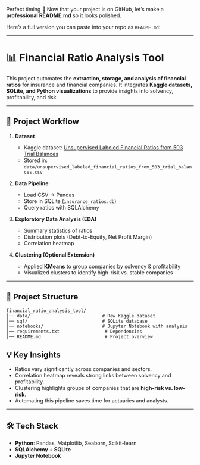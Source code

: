 Perfect timing 🚀 Now that your project is on GitHub, let’s make a **professional README.md** so it looks polished.

Here’s a full version you can paste into your repo as `README.md`:

---

# 📊 Financial Ratio Analysis Tool

This project automates the **extraction, storage, and analysis of financial ratios** for insurance and financial companies.
It integrates **Kaggle datasets, SQLite, and Python visualizations** to provide insights into solvency, profitability, and risk.

---

## 🚀 Project Workflow

1. **Dataset**

   * Kaggle dataset: [Unsupervised Labeled Financial Ratios from 503 Trial Balances](https://www.kaggle.com/datasets/agrafintech/unsupervised-labeled-financial-ratios)
   * Stored in: `data/unsupervised_labeled_financial_ratios_from_503_trial_balances.csv`

2. **Data Pipeline**

   * Load CSV → Pandas
   * Store in SQLite (`insurance_ratios.db`)
   * Query ratios with SQLAlchemy

3. **Exploratory Data Analysis (EDA)**

   * Summary statistics of ratios
   * Distribution plots (Debt-to-Equity, Net Profit Margin)
   * Correlation heatmap

4. **Clustering (Optional Extension)**

   * Applied **KMeans** to group companies by solvency & profitability
   * Visualized clusters to identify high-risk vs. stable companies

---

## 📂 Project Structure

```
financial_ratio_analysis_tool/
│── data/                           # Raw Kaggle dataset
│── sql/                            # SQLite database
│── notebooks/                      # Jupyter Notebook with analysis
│── requirements.txt                 # Dependencies
│── README.md                        # Project overview
```


## 💡 Key Insights

* Ratios vary significantly across companies and sectors.
* Correlation heatmap reveals strong links between solvency and profitability.
* Clustering highlights groups of companies that are **high-risk vs. low-risk**.
* Automating this pipeline saves time for actuaries and analysts.

---

## 🛠️ Tech Stack

* **Python**: Pandas, Matplotlib, Seaborn, Scikit-learn
* **SQLAlchemy + SQLite**
* **Jupyter Notebook**

